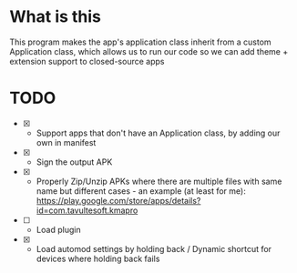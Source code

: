 # What is this

This program makes the app's application class inherit from a custom Application class, which allows us to run our code so we can add theme + extension support to closed-source apps

# TODO
- [x] - Support apps that don't have an Application class, by adding our own in manifest

- [x] - Sign the output APK

- [x] - Properly Zip/Unzip APKs where there are multiple files with same name but different cases - an example (at least for me): https://play.google.com/store/apps/details?id=com.tavultesoft.kmapro
- [ ] - Load plugin
- [x] - Load automod settings by holding back / Dynamic shortcut for devices where holding back fails
